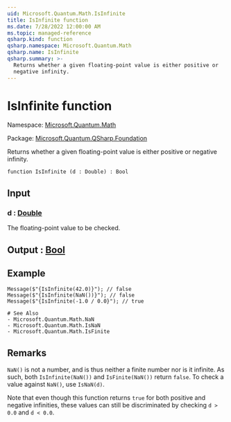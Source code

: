 ```yaml
---
uid: Microsoft.Quantum.Math.IsInfinite
title: IsInfinite function
ms.date: 7/28/2022 12:00:00 AM
ms.topic: managed-reference
qsharp.kind: function
qsharp.namespace: Microsoft.Quantum.Math
qsharp.name: IsInfinite
qsharp.summary: >-
  Returns whether a given floating-point value is either positive or
  negative infinity.
---
```


# IsInfinite function

Namespace: [Microsoft.Quantum.Math](xref:Microsoft.Quantum.Math)

Package: [Microsoft.Quantum.QSharp.Foundation](https://nuget.org/packages/Microsoft.Quantum.QSharp.Foundation)


Returns whether a given floating-point value is either positive ornegative infinity.

```qsharp
function IsInfinite (d : Double) : Bool
```


## Input

### d : [Double](xref:microsoft.quantum.qsharp.valueliterals#double-literals)

The floating-point value to be checked.



## Output : [Bool](xref:microsoft.quantum.qsharp.valueliterals#bool-literals)



## Example

```qsharpMessage($"{IsInfinite(42.0)}"); // falseMessage($"{IsInfinite(NaN())}"); // falseMessage($"{IsInfinite(-1.0 / 0.0}"); // true# See Also- Microsoft.Quantum.Math.NaN- Microsoft.Quantum.Math.IsNaN- Microsoft.Quantum.Math.IsFinite```

## Remarks

`NaN()` is not a number, and is thus neither a finite number noris it infinite. As such, both `IsInfinite(NaN())` and `IsFinite(NaN())`return `false`. To check a value against `NaN()`, use `IsNaN(d)`.Note that even though this function returns `true` for bothpositive and negative infinities, these values can still bediscriminated by checking `d > 0.0` and `d < 0.0`.